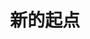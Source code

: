 ---
title: "新的起点"
description: "一切都从头开始"
pubDate: "Sep 2 2023"
heroImage: "https://saroprock.oss-cn-hangzhou.aliyuncs.com/img/%E5%BC%BA%E8%BF%9E%E9%80%9A%E5%88%86%E9%87%8F.jpg"
---